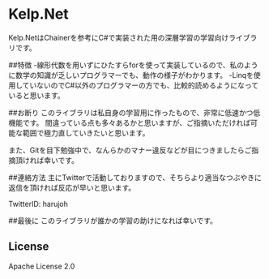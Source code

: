 # Kelp.Net
Kelp.NetはChainerを参考にC#で実装された用の深層学習の学習向けライブラリです。


##特徴
-線形代数を用いずにひたすらforを使って実装しているので、私のように数学の知識が乏しいプログラマーでも、動作の様子がわかります。
-Linqを使用していないのでC#以外のプログラマーの方でも、比較的読めるようになっていると思います。


##お断り
このライブラリは私自身の学習用に作ったもので、非常に低速かつ低機能です。
間違っている点も多々あるかと思いますが、ご指摘いただければ可能な範囲で極力直していきたいと思います。

また、Gitを目下勉強中で、なんらかのマナー違反などが目につきましたらご指摘頂ければ幸いです。


##連絡方法
主にTwitterで活動しておりますので、そちらより適当なつぶやきに返信を頂ければ反応が早いと思います。

TwitterID: harujoh


##最後に
このライブラリが誰かの学習の助けになれば幸いです。


## License
Apache License 2.0
